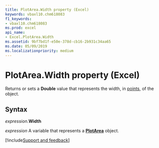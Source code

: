 ```yaml
---
title: PlotArea.Width property (Excel)
keywords: vbaxl10.chm618083
f1_keywords:
- vbaxl10.chm618083
ms.prod: excel
api_name:
- Excel.PlotArea.Width
ms.assetid: 9bf7bd1f-e50e-378d-cb16-2b931c34aa65
ms.date: 05/09/2019
ms.localizationpriority: medium
---
```



# PlotArea.Width property (Excel)

Returns or sets a **Double** value that represents the width, in [points](../language/glossary/vbe-glossary.md#point), of the object.


## Syntax

_expression_.**Width**

_expression_ A variable that represents a **[PlotArea](Excel.PlotArea(object).md)** object.




[!include[Support and feedback](~/includes/feedback-boilerplate.md)]